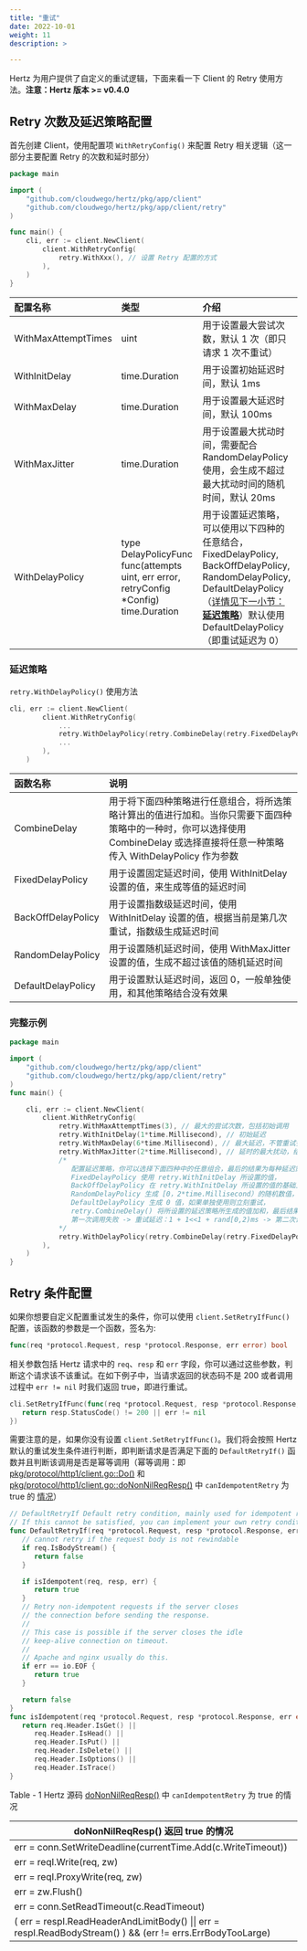 ```yaml
---
title: "重试"
date: 2022-10-01
weight: 11
description: >

---
```


Hertz 为用户提供了自定义的重试逻辑，下面来看一下 Client 的 Retry 使用方法。**注意：Hertz 版本 >= v0.4.0**

## Retry 次数及延迟策略配置

首先创建 Client，使用配置项 `WithRetryConfig()` 来配置 Retry 相关逻辑（这一部分主要配置 Retry 的次数和延时部分）

```go
package main

import (
	"github.com/cloudwego/hertz/pkg/app/client"
	"github.com/cloudwego/hertz/pkg/app/client/retry"
)

func main() {
	cli, err := client.NewClient(
		client.WithRetryConfig(
			retry.WithXxx(), // 设置 Retry 配置的方式
		),
	)
}
```

| 配置名称            | 类型                                                         | 介绍                                                         |
| :------------------ | :----------------------------------------------------------- | :----------------------------------------------------------- |
| WithMaxAttemptTimes | uint                                                         | 用于设置最大尝试次数，默认 1 次（即只请求 1 次不重试）           |
| WithInitDelay       | time.Duration                                                | 用于设置初始延迟时间，默认 1ms                               |
| WithMaxDelay        | time.Duration                                                | 用于设置最大延迟时间，默认 100ms                              |
| WithMaxJitter       | time.Duration                                                | 用于设置最大扰动时间，需要配合 RandomDelayPolicy 使用，会生成不超过最大扰动时间的随机时间，默认 20ms |
| WithDelayPolicy     | type DelayPolicyFunc func(attempts uint, err error, retryConfig *Config) time.Duration | 用于设置延迟策略，可以使用以下四种的任意结合，FixedDelayPolicy,  BackOffDelayPolicy, RandomDelayPolicy, DefaultDelayPolicy（[详情见下一小节：**延迟策略**](#延迟策略)）默认使用 DefaultDelayPolicy（即重试延迟为 0） |

### 延迟策略

`retry.WithDelayPolicy()` 使用方法

```go
cli, err := client.NewClient(
		client.WithRetryConfig(
			...
			retry.WithDelayPolicy(retry.CombineDelay(retry.FixedDelayPolicy, retry.BackOffDelayPolicy, retry.RandomDelayPolicy)),
    		...
		),
	)
```

| 函数名称           | 说明                                                         |
| :----------------- | :----------------------------------------------------------- |
| CombineDelay       | 用于将下面四种策略进行任意组合，将所选策略计算出的值进行加和。当你只需要下面四种策略中的一种时，你可以选择使用 CombineDelay 或选择直接将任意一种策略传入 WithDelayPolicy 作为参数 |
| FixedDelayPolicy   | 用于设置固定延迟时间，使用 WithInitDelay 设置的值，来生成等值的延迟时间 |
| BackOffDelayPolicy | 用于设置指数级延迟时间，使用 WithInitDelay 设置的值，根据当前是第几次重试，指数级生成延迟时间 |
| RandomDelayPolicy  | 用于设置随机延迟时间，使用 WithMaxJitter 设置的值，生成不超过该值的随机延迟时间 |
| DefaultDelayPolicy | 用于设置默认延迟时间，返回 0，一般单独使用，和其他策略结合没有效果 |

### 完整示例

```Go
package main

import (
	"github.com/cloudwego/hertz/pkg/app/client"
	"github.com/cloudwego/hertz/pkg/app/client/retry"
)
func main() {

	cli, err := client.NewClient(
		client.WithRetryConfig(
			retry.WithMaxAttemptTimes(3), // 最大的尝试次数，包括初始调用
			retry.WithInitDelay(1*time.Millisecond), // 初始延迟
			retry.WithMaxDelay(6*time.Millisecond), // 最大延迟，不管重试多少次，策略如何，都不会超过这个延迟
			retry.WithMaxJitter(2*time.Millisecond), // 延时的最大扰动，结合 RandomDelayPolicy 才会有效果
			/*
			   配置延迟策略，你可以选择下面四种中的任意组合，最后的结果为每种延迟策略的加和
			   FixedDelayPolicy 使用 retry.WithInitDelay 所设置的值，
			   BackOffDelayPolicy 在 retry.WithInitDelay 所设置的值的基础上随着重试次数的增加，指数倍数增长，
			   RandomDelayPolicy 生成 [0，2*time.Millisecond）的随机数值，2*time.Millisecond 为 retry.WithMaxJitter 所设置的值，
			   DefaultDelayPolicy 生成 0 值，如果单独使用则立刻重试，
			   retry.CombineDelay() 将所设置的延迟策略所生成的值加和，最后结果即为当前次重试的延迟时间，
			   第一次调用失败 -> 重试延迟：1 + 1<<1 + rand[0,2)ms -> 第二次调用失败 -> 重试延迟：min(1 + 1<<2 + rand[0,2) , 6)ms -> 第三次调用成功/失败
			*/
			retry.WithDelayPolicy(retry.CombineDelay(retry.FixedDelayPolicy, retry.BackOffDelayPolicy, retry.RandomDelayPolicy)),
		),
	)
}
```

## Retry 条件配置

如果你想要自定义配置重试发生的条件，你可以使用 `client.SetRetryIfFunc()` 配置，该函数的参数是一个函数，签名为:

```go
func(req *protocol.Request, resp *protocol.Response, err error) bool
```

相关参数包括 Hertz 请求中的 `req`、`resp` 和 `err` 字段，你可以通过这些参数，判断这个请求该不该重试。在如下例子中，当请求返回的状态码不是 200 或者调用过程中 `err != nil` 时我们返回 true，即进行重试。

```Go
cli.SetRetryIfFunc(func(req *protocol.Request, resp *protocol.Response, err error) bool {
   return resp.StatusCode() != 200 || err != nil
})
```

需要注意的是，如果你没有设置 `client.SetRetryIfFunc()`。我们将会按照 Hertz 默认的重试发生条件进行判断，即判断请求是否满足下面的 `DefaultRetryIf()` 函数并且判断该调用是否是幂等调用（幂等调用：即 [pkg/protocol/http1/client.go::Do()](https://github.com/cloudwego/hertz/blob/develop/pkg/protocol/http1/client.go#L328 ) 和 [pkg/protocol/http1/client.go::doNonNilReqResp()](https://github.com/cloudwego/hertz/blob/develop/pkg/protocol/http1/client.go#L411) 中 `canIdempotentRetry` 为 true 的 [情况](#table1)）

```Go
// DefaultRetryIf Default retry condition, mainly used for idempotent requests.
// If this cannot be satisfied, you can implement your own retry condition.
func DefaultRetryIf(req *protocol.Request, resp *protocol.Response, err error) bool {
   // cannot retry if the request body is not rewindable
   if req.IsBodyStream() {
      return false
   }

   if isIdempotent(req, resp, err) {
      return true
   }
   // Retry non-idempotent requests if the server closes
   // the connection before sending the response.
   //
   // This case is possible if the server closes the idle
   // keep-alive connection on timeout.
   //
   // Apache and nginx usually do this.
   if err == io.EOF {
      return true
   }

   return false
}
func isIdempotent(req *protocol.Request, resp *protocol.Response, err error) bool {
   return req.Header.IsGet() ||
      req.Header.IsHead() ||
      req.Header.IsPut() ||
      req.Header.IsDelete() ||
      req.Header.IsOptions() ||
      req.Header.IsTrace()
}
```

<a id="table1">Table - 1</a> Hertz 源码 [doNonNilReqResp()](https://github.com/cloudwego/hertz/blob/develop/pkg/protocol/http1/client.go#L411) 中 `canIdempotentRetry` 为 true 的情况

| doNonNilReqResp() 返回 true 的情况                           |
| ------------------------------------------------------------ |
| err = conn.SetWriteDeadline(currentTime.Add(c.WriteTimeout)) |
| err = reqI.Write(req, zw)                                    |
| err = reqI.ProxyWrite(req, zw)                               |
| err = zw.Flush()                                             |
| err = conn.SetReadTimeout(c.ReadTimeout)                     |
| ( err = respI.ReadHeaderAndLimitBody() \|\| err = respI.ReadBodyStream() ) && (err != errs.ErrBodyTooLarge) |

